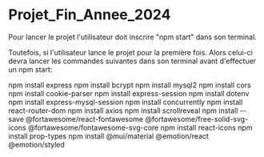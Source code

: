 # Projet_Fin_Annee_2024

Pour lancer le projet l'utilisateur doit inscrire "npm start" dans son terminal.

Toutefois, si l'utilisateur lance le projet pour la première fois. Alors celui-ci devra lancer les commandes suivantes dans son terminal avant d'effectuer un npm start:

npm install express
npm install bcrypt
npm install mysql2
npm install cors
npm install cookie-parser
npm install express-session
npm install dotenv
npm install express-mysql-session
npm install concurrently
npm install react-router-dom
npm install axios
npm install scrollreveal
npm install --save @fortawesome/react-fontawesome @fortawesome/free-solid-svg-icons @fortawesome/fontawesome-svg-core
npm install react-icons
npm install prop-types
npm install @mui/material @emotion/react @emotion/styled
